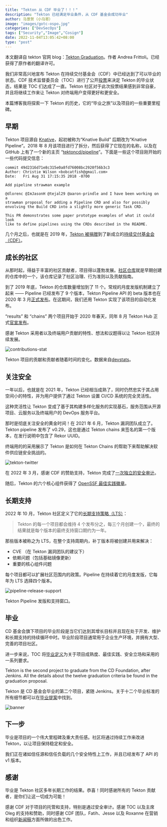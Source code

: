 ```yaml
---
title: "Tekton 从 CDF 毕业了！！！"
description: "Tekton 已经满足毕业条件，从 CDF 基金会成功毕业"
author: 马景贺（小马哥）
image: "images/gotc-ospo.jpg"
categories: ["DevSecOps"]
tags: ["Security","Image","Cosign"]
date: 2022-11-04T13:05:42+08:00
type: "post"
---
```


本文翻译自 tekton 官网 blog：[Tekton Graduation](https://tekton.dev/blog/2022/10/26/tekton-graduation/)。作者 Andrea Frittoli。已经获得了原作者的翻译许可。


我们非常高兴地宣布 Tekton 在持续交付基金会（CDF）中已经达到了可以毕业的状态。CDF 技术监督委员会（TOC）进行了公开[投票](https://lists.cd.foundation/g/cdf-toc/topic/94265202#861)来决定 Tekton 的毕业状态，结果是 TOC 们达成了一直。Tekton 社区对于此次投票结果感到非常自豪，并且将继续工作来让 Tekton 对终端用户变得更好和更安全。

本篇博客我将探索一下 Tekton 的历史，它的“毕业之旅”以及项目的一些重要里程碑。

## 早期

Tekton 项目源自 [Knative](https://knative.dev/)，起初被称为“Knative Build” 后期改为“Knative Pipeline”。2018 年 8 月该项目进行了拆分，然后获得了它现在的名称，以及在 GitHub 上有了一个新的主页 “[tektoncd/pipeline](https://github.com/tektoncd/pipeline)”。下面是一些这个项目刚开始的一些代码提交信息：

```
commit 49d2316d71e8c315e0a8fd76008bc2920f56b3c3
Author: Christie Wilson <bobcatfish@gmail.com>
Date:   Fri Aug 31 17:15:35 2018 -0700

Add pipeline strawman example

@dlorenc @ImJasonH @tejal29 @aaron-prindle and I have been working on a
strawman proposal for adding a Pipeline CRD and also for possibly
envolving the Build CRD into a slightly more generic Task CRD.

This PR demonstrates some paper prototype examples of what it could look
like to define pipelines using the CRDs described in the README.
```

几个月之后，也就是在 2019 年，[Tekton 被捐赠](https://cd.foundation/blog/2019/03/12/introducing-the-continuous-delivery-foundation-the-new-home-for-tekton-jenkins-jenkins-x-and-spinnaker/)到了新成立的[持续交付基金会（CDF）](https://cd.foundation/)。

## 成长的社区


从那时起，得益于丰富的社区贡献者，项目得以蓬勃发展。[社区仓库](https://github.com/tektoncd/community)就是早期创建的仓库中的一个，该仓库记录了社区治理、行为准则以及贡献指南。


到了 2019 年底，Tekton 的仓库数量增加到了 11 个。常规的月度发版机制建立了起来 —— Pipeline 已经发布了 9 个版本，Tekton Pipeline API 的 beta 版本也在 2020 年 3 月[正式发布](https://github.com/tektoncd/pipeline/releases/tag/v0.11.0)。在这期间，我们还用 Tekton 实现了该项目的自动化发布。


“results” 和 “chains” 两个项目开始于 2020 年春天，同年 8 月 Tekton Hub 正式[官宣发布](https://cd.foundation/blog/2020/08/10/introducing-tekton-hub/)。

感谢 Tekton 采用者以及终端用户贡献的特性、想法和议题得以让 Tekton 社区持续发展。

![contributions-stat](images/contributions-stat.png)

Tekton 项目的贡献和贡献者随着时间的变化。数据来自[devstats](https://tekton.devstats.cd.foundation/d/74/contributions-chart?orgId=1&from=1540938487786&to=1666996087786&var-period=m&var-metric=contributions&var-repogroup_name=All&var-country_name=All&var-company_name=All&var-company=all&viewPanel=5&theme=light&kiosk=)。

## 关注安全

一年以后，也就是在 2021 年，Tekton 已经相当成熟了，同时仍然忠实于其占用空间小的特性，并为用户提供了通过 Tekton 设置 CI/CD 系统的完全灵活性。

这种灵活性让 Tekton 变成了基于其构建多样化服务的实现基石，服务范围从开源项目、云服务以及终端用户的 DevOps 服务平台。

那时是彻底关注安全的黄金时间！在 2021 年 6 月，Tekton 漏洞团队成立了。Tekton pipeline 发布了 v0.29，这也是通过 Tekton chains 来签名的第一个版本，在发行说明中包含了  Rekor UUID。


终端用的的采用展示了 Tekton 是如何在 Tekton Chains 的帮助下来帮助解决软件供应链安全挑战的。

![tekton-twitter](images/tekton-twitter.png)


在 2022 年 3 月，感谢 CDF 的赞助支持，Tekton 完成了[一次独立的安全审计](https://cd.foundation/blog/2022/08/26/tekton-security-review-completed/)。

随后，Tekton 的六个核心组件获得了 [OpenSSF 最佳实践徽章](https://bestpractices.coreinfrastructure.org/en)。

## 长期支持

2022 年 10 月，Tekton 社区定义了它的[长期支持策略（LTS）](https://github.com/tektoncd/community/blob/main/releases.md#support-policy)：


> Tekton 的每一个项目都会维持 4 个发布分之，每三个月创建一个，最终的结果就是每个版本的最终支持窗口期约为一年。


那些版本被称之为 LTS，在整个支持周期内，补丁版本将被创建并用来解决：

* CVE （在 Tekton 漏洞团队的建议下）
* 依赖问题（包括基础镜像更新）
* 重要的核心组件问题


每个项目都可以扩展社区范围内的政策。Pipeline 在持续着它的月度发版，它每年为 LTS 选择四个版本。

![pipeline-release-support](images/pipeline-release-support.png)

Tekton Pipeline 发版和支持窗口。


## 毕业

CD 基金会旗下项目的毕业阶段是当它们达到其增长目标并且现在处于开发、维护和长期支持的持续循环中时。毕业阶段项目通常用于企业生产环境，并拥有大型、完善的项目社区。

进一步来说，TOC 将[毕业定义](https://github.com/cdfoundation/toc/blob/b4844654fe5d355496481bed1bff3166889584ed/PROJECT_LIFECYCLE.md#graduated-stage)为关于项目成熟度、最佳实践、安全立场和采用的一系列要求。

Tekton is the second project to graduate from the CD Foundation, after Jenkins. All the details about the twelve graduation criteria be found in the graduation proposal.

Tekton 是 CD 基金会毕业的第二个项目，紧随 Jenkins。关于十二个毕业标准的所有细节都可以在[毕业提案](https://github.com/cdfoundation/toc/blob/main/proposals/tekton/graduation.md)中找到。

![banner](images/banner.png)

## 下一步

毕业是项目的一个伟大里程碑及重大责任感。社区将通过持续工作来改进 Tekton，以让项目保持稳定和安全。

我们正在诸如信任源和信任负载的几个安全特性上工作，并且已经发布了 API 的 v1 版本。



## 感谢


毕业是 Tekton 社区多年长期工作的结果。恭喜！同时感谢所有的 Tekton 贡献者，是你们让这一切成为可能！


感谢 CDF 对于项目的托管和支持，特别是通过安全审计。感谢 TOC 以及主席 Oleg 的支持和赞助，同时感谢 CDF 团队，Fatih、Jesse 以及 Roxanne 在营销和组织[新闻稿](https://cd.foundation/announcement/2022/10/25/cd-foundation-welcomes-new-software-supply-chain-security-project-pyrsia-announces-tekton-graduation-and-cdevents-release/)方面所做的出色工作。
